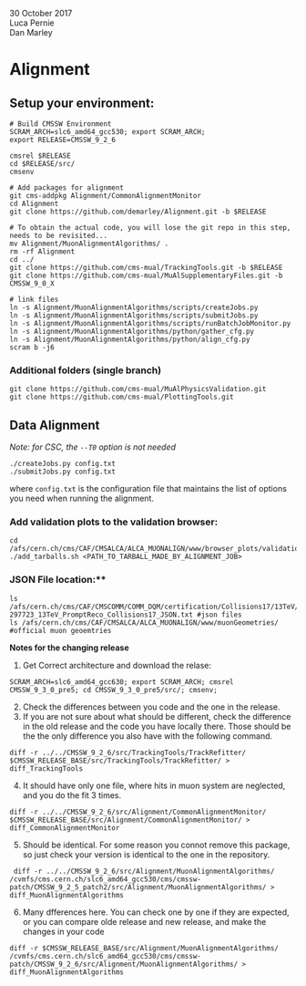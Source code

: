 30 October 2017  
Luca Pernie  
Dan Marley  


# Alignment

## Setup your environment:

```
# Build CMSSW Environment
SCRAM_ARCH=slc6_amd64_gcc530; export SCRAM_ARCH;
export RELEASE=CMSSW_9_2_6

cmsrel $RELEASE
cd $RELEASE/src/
cmsenv

# Add packages for alignment
git cms-addpkg Alignment/CommonAlignmentMonitor
cd Alignment
git clone https://github.com/demarley/Alignment.git -b $RELEASE

# To obtain the actual code, you will lose the git repo in this step, needs to be revisited...
mv Alignment/MuonAlignmentAlgorithms/ .
rm -rf Alignment
cd ../
git clone https://github.com/cms-mual/TrackingTools.git -b $RELEASE
git clone https://github.com/cms-mual/MuAlSupplementaryFiles.git -b CMSSW_9_0_X

# link files
ln -s Alignment/MuonAlignmentAlgorithms/scripts/createJobs.py
ln -s Alignment/MuonAlignmentAlgorithms/scripts/submitJobs.py
ln -s Alignment/MuonAlignmentAlgorithms/scripts/runBatchJobMonitor.py
ln -s Alignment/MuonAlignmentAlgorithms/python/gather_cfg.py
ln -s Alignment/MuonAlignmentAlgorithms/python/align_cfg.py
scram b -j6
```

### Additional folders (single branch)
```
git clone https://github.com/cms-mual/MuAlPhysicsValidation.git
git clone https://github.com/cms-mual/PlottingTools.git
```



## Data Alignment

_Note: for CSC, the `--T0` option is not needed_

```
./createJobs.py config.txt
./submitJobs.py config.txt
```

where `config.txt` is the configuration file that maintains the list of 
options you need when running the alignment.


### Add validation plots to the validation browser:

```
cd /afs/cern.ch/cms/CAF/CMSALCA/ALCA_MUONALIGN/www/browser_plots/validation    
./add_tarballs.sh <PATH_TO_TARBALL_MADE_BY_ALIGNMENT_JOB>
```

### JSON File location:**   
```
ls /afs/cern.ch/cms/CAF/CMSCOMM/COMM_DQM/certification/Collisions17/13TeV/PromptReco/Cert_294927-297723_13TeV_PromptReco_Collisions17_JSON.txt #json files
ls /afs/cern.ch/cms/CAF/CMSALCA/ALCA_MUONALIGN/www/muonGeometries/ #official muon geoemtries
```

**Notes for the changing release**
1. Get Correct architecture and download the relase:
```
SCRAM_ARCH=slc6_amd64_gcc630; export SCRAM_ARCH; cmsrel CMSSW_9_3_0_pre5; cd CMSSW_9_3_0_pre5/src/; cmsenv;
```
2. Check the differences between you code and the one in the release.
3. If you are not sure about what should be different, check the difference in the old release and the code you have locally there. Those should be the the only difference you also have with the following command.
```
diff -r ../../CMSSW_9_2_6/src/TrackingTools/TrackRefitter/ $CMSSW_RELEASE_BASE/src/TrackingTools/TrackRefitter/ > diff_TrackingTools
```
4. It should have only one file, where hits in muon system are neglected, and you do the fit 3 times.   
```
diff -r ../../CMSSW_9_2_6/src/Alignment/CommonAlignmentMonitor/ $CMSSW_RELEASE_BASE/src/Alignment/CommonAlignmentMonitor/ > diff_CommonAlignmentMonitor   
```
5. Should be identical. For some reason you connot remove this package, so just check your version is identical to the one in the repository.
```
 diff -r ../../CMSSW_9_2_6/src/Alignment/MuonAlignmentAlgorithms/ /cvmfs/cms.cern.ch/slc6_amd64_gcc530/cms/cmssw-patch/CMSSW_9_2_5_patch2/src/Alignment/MuonAlignmentAlgorithms/ > diff_MuonAlignmentAlgorithms     
```
6. Many dfferences here. You can check one by one if they are expected, or you can compare olde release and new release, and make the changes in your code    
```
diff -r $CMSSW_RELEASE_BASE/src/Alignment/MuonAlignmentAlgorithms/  /cvmfs/cms.cern.ch/slc6_amd64_gcc530/cms/cmssw-patch/CMSSW_9_2_6/src/Alignment/MuonAlignmentAlgorithms/ > diff_MuonAlignmentAlgorithms
```

